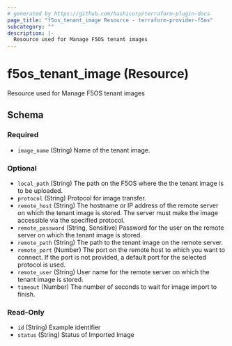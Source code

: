 ```yaml
---
# generated by https://github.com/hashicorp/terraform-plugin-docs
page_title: "f5os_tenant_image Resource - terraform-provider-f5os"
subcategory: ""
description: |-
  Resource used for Manage F5OS tenant images
---
```


# f5os_tenant_image (Resource)

Resource used for Manage F5OS tenant images



<!-- schema generated by tfplugindocs -->
## Schema

### Required

- `image_name` (String) Name of the tenant image.

### Optional

- `local_path` (String) The path on the F5OS where the the tenant image is to be uploaded.
- `protocol` (String) Protocol for image transfer.
- `remote_host` (String) The hostname or IP address of the remote server on which the tenant image is stored.
The server must make the image accessible via the specified protocol.
- `remote_password` (String, Sensitive) Password for the user on the remote server on which the tenant image is stored.
- `remote_path` (String) The path to the tenant image on the remote server.
- `remote_port` (Number) The port on the remote host to which you want to connect.
If the port is not provided, a default port for the selected protocol is used.
- `remote_user` (String) User name for the remote server on which the tenant image is stored.
- `timeout` (Number) The number of seconds to wait for image import to finish.

### Read-Only

- `id` (String) Example identifier
- `status` (String) Status of Imported Image


